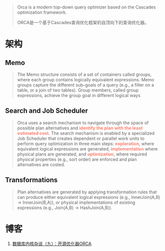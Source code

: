 > Orca is a modern top-down query optimizer based on the Cascades optimization framework.
>
> ORCA是一个基于Cascades查询优化框架的自顶向下的查询优化器。

# 架构

## Memo
> The Memo structure consists of a set of containers called groups, where each group contains logically equivalent expressions. Memo groups capture the different sub-goals of a query (e.g., a filter on a table, or a join of two tables). Group members, called group expressions, achieve the group goal in different logical ways
> 
> 

## Search and Job Scheduler
> Orca uses a search mechanism to navigate through the space of possible plan alternatives and <b><font color=FA8072>identify the plan with the least estimated cost</font></b>. The search mechanism is enabled by a specialized Job Scheduler that creates dependent or parallel work units to perform query optimization in three main steps: <b><font color=FA8072>exploration</font></b>, where equivalent logical expressions are generated, <b><font color=FA8072>implementation</font></b> where physical plans are generated, and <b><font color=FA8072>optimization</font></b>, where required physical properties (e.g., sort order) are enforced and plan alternatives are costed.

## Transformations
> Plan alternatives are generated by applying transformation rules that can produce either equivalent logical expressions (e.g., InnerJoin(A,B) → InnerJoin(B,A)), or physical implementations of existing expressions (e.g., Join(A,B) → HashJoin(A,B)).


# 博客
1. [数据库内核杂谈（九）：开源优化器ORCA](https://www.infoq.cn/article/5o16ehoz5zk6fzpsjpt2)
